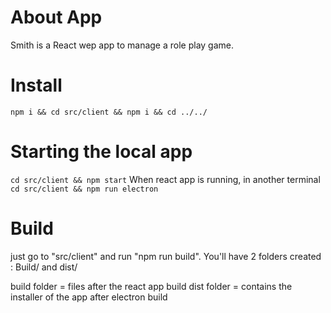 # About App

Smith is a React wep app to manage a role play game.

# Install

`npm i && cd src/client && npm i && cd ../../`

# Starting the local app

`cd src/client && npm start`
When react app is running, in another terminal
`cd src/client && npm run electron`

# Build

just go to "src/client" and run "npm run build". You'll have 2 folders created : Build/ and dist/

build folder = files after the react app build
dist folder = contains the installer of the app after electron build
